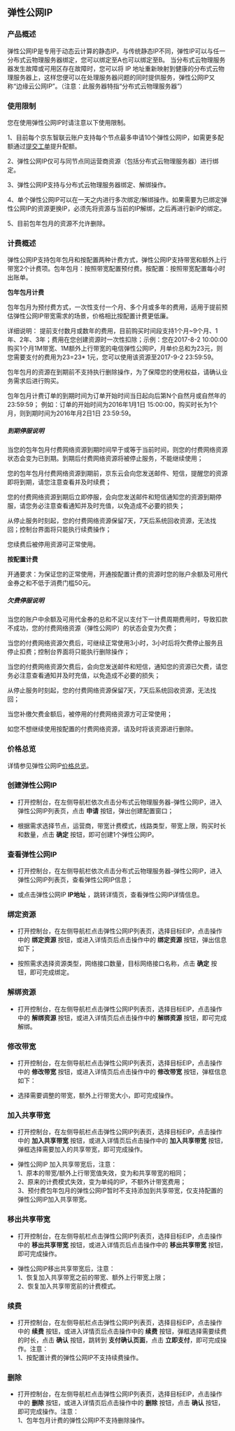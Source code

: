 ## 弹性公网IP

### 产品概述

弹性公网IP是专用于动态云计算的静态IP。与传统静态IP不同，弹性IP可以与任一分布式云物理服务器绑定，您可以绑定至A也可以绑定至B。 当分布式云物理服务器发生故障或可用区存在故障时，您可以将 IP 地址重新映射到健康的分布式云物理服务器上，这样您便可以在处理服务器问题的同时提供服务，弹性公网IP又称“边缘云公网IP”。（注意：此服务器特指“分布式云物理服务器”）

### 使用限制

您在使用弹性公网IP时请注意以下使用限制。

1、目前每个京东智联云账户支持每个节点最多申请10个弹性公网IP，如需更多配额通过[提交工单](https://ticket.jdcloud.com/applyorder/submit)提升配额。<br/>

2、弹性公网IP仅可与同节点同运营商资源（包括分布式云物理服务器）进行绑定。<br/>

3、弹性公网IP支持与分布式云物理服务器绑定、解绑操作。<br/>

4、单个弹性公网IP可以在一天之内进行多次绑定/解绑操作。如果需要为已绑定弹性公网IP的资源更换IP，必须先将资源与当前的IP解绑，之后再进行新IP的绑定。<br/>

5、目前包年包月的资源不允许删除。<br/>

### 计费概述

弹性公网IP支持包年包月和按配置两种计费方式，弹性公网IP支持带宽和额外上行带宽2个计费项。包年包月：按照带宽配置预付费。按配置：按照带宽配置每小时出账单。

**包年包月计费**

包年包月为预付费方式，一次性支付一个月、多个月或多年的费用，适用于提前预估弹性公网IP带宽需求的场景，价格相比按配置计费更低廉。

详细说明：
提前支付数月或数年的费用，目前购买时间段支持1个月~9个月、1年、2年、3年；费用在您创建资源时一次性扣除；示例：您在2017-8-2 10:00:00购买1个月1M带宽、1M额外上行带宽的电信弹性公网IP，月单价总和为23元，则您需要支付的费用为23=23* 1元，您可以使用该资源至2017-9-2 23:59:59。

包年包月的资源在到期前不支持执行删除操作，为了保障您的使用权益，请确认业务需求后进行购买。

包年包月计费订单的到期时间为订单开始时间当日起向后第N个自然月或自然年的23:59:59； 例如：订单的开始时间为2016年1月1日 15:00:00，购买时长为1个月，则到期时间为2016年月2日1日 23:59:59。

##### 到期停服说明

当您的包年包月付费网络资源到期时间早于或等于当前时间，则您的付费网络资源状态会变为已到期。到期后付费网络资源将被停止服务，不能继续使用；

您的包年包月付费网络资源到期前，京东云会向您发送邮件、短信，提醒您的资源即将到期，请您注意查看并及时续费；

您的付费网络资源到期后立即停服，会向您发送邮件和短信通知您的资源到期停服，请您务必注意查看通知并及时充值，以免造成不必要的损失；

从停止服务时刻起，您的付费网络资源保留7天，7天后系统回收资源，无法找回；控制台界面将只能执行续费操作；

您续费后被停用资源可正常使用。

**按配置计费**

开通要求：为保证您的正常使用，开通按配置计费的资源时您的账户余额及可用代金券之和不低于消费门槛50元。

##### 欠费停服说明

当您的账户中余额及可用代金券的总和不足以支付下一计费周期费用时，导致扣款不成功，您的付费网络资源（弹性公网IP）的状态会变为欠费；

当您的付费网络资源欠费后，可继续正常使用3小时，3小时后将欠费停止服务且停止扣费；控制台界面将只能执行删除操作；

当您的付费网络资源欠费后，会向您发送邮件和短信，通知您的资源已欠费，请您务必注意查看通知并及时充值，以免造成不必要的损失；

从停止服务时刻起，您的付费网络资源保留7天，7天后系统回收资源，无法找回；

当您补缴欠费金额后，被停用的付费网络资源方可正常使用；

如您不想继续使用按配置的付费网络资源，请及时将该资源进行删除。

### 价格总览

详情参见弹性公网IP[价格总览](../../Pricing/Price-Overview.md)。

### 创建弹性公网IP

- 打开控制台，在左侧导航栏依次点击分布式云物理服务器-弹性公网IP，进入弹性公网IP列表页，点击 **申请** 按钮，弹出创建配置窗口；<br/>

- 根据需求选择节点，运营商，带宽计费模式，线路类型，带宽上限，购买时长和数量，点击 **确定** 按钮，即可创建1个弹性公网IP。<br/>

### 查看弹性公网IP

- 打开控制台，在左侧导航栏依次点击分布式云物理服务器-弹性公网IP，进入弹性公网IP列表页，查看弹性公网IP信息；<br/>

- 或点击弹性公网IP **IP地址** ，跳转详情页，查看弹性公网IP详情信息。<br/>


### 绑定资源

- 打开控制台，在左侧导航栏点击弹性公网IP列表页，选择目标EIP，点击操作中的 **绑定资源** 按钮，或进入详情页后点击操作中的 **绑定资源** 按钮，弹出信息如下；<br/>

- 按照需求选择资源类型，网络接口数量，目标网络接口名称，点击 **确定** 按钮，即可完成绑定。

### 解绑资源

- 打开控制台，在左侧导航栏点击弹性公网IP列表页，选择目标EIP，点击操作中的 **解绑资源** 按钮，或进入详情页后点击操作中的 **解绑资源** 按钮，即可完成解绑。<br/>

### 修改带宽

- 打开控制台，在左侧导航栏点击弹性公网IP列表页，选择目标EIP，点击操作中的 **修改带宽** 按钮，或进入详情页后点击操作中的 **修改带宽** 按钮，弹框信息如下：<br/>

- 选择需要调整的带宽，额外上行带宽大小，即可完成操作。<br/>

### 加入共享带宽

- 打开控制台，在左侧导航栏点击弹性公网IP列表页，选择目标EIP，点击操作中的 **加入共享带宽** 按钮，或进入详情页后点击操作中的 **加入共享带宽** 按钮，弹框选择需要加入的共享带宽，即可完成操作。<br/>

- 弹性公网IP 加入共享带宽后，注意：<br/>
  1、原本的带宽/额外上行带宽值失效，变为和共享带宽的相同；<br/>
  2、原来的计费模式失效，变为单纯的IP，不额外计带宽费用；<br/>
  3、预付费包年包月的弹性公网IP暂时不支持添加到共享带宽，仅支持配置的弹性公网IP加入共享带宽。<br/>

### 移出共享带宽

- 打开控制台，在左侧导航栏点击弹性公网IP列表页，选择目标EIP，点击操作中的 **移出共享带宽** 按钮，或进入详情页后点击操作中的 **移出共享带宽** 按钮，即可完成操作。<br/>

- 弹性公网IP移出共享带宽后，注意：<br/>
  1、恢复加入共享带宽之前的带宽、额外上行带宽上限；<br/>
  2、恢复加入共享带宽前的计费模式。<br/>

### 续费

- 打开控制台，在左侧导航栏点击弹性公网IP列表页，选择目标EIP，点击操作中的 **续费** 按钮，或进入详情页后点击操作中的 **续费** 按钮，弹框选择需要续费的时长，点击 **确认** 按钮，跳转到 **支付确认页面**，点击 **立即支付**，即可完成操作。注意：<br/>
  1、按配置计费的弹性公网IP不支持续费操作。

### 删除

- 打开控制台，在左侧导航栏点击弹性公网IP列表页，选择目标EIP，点击操作中的 **删除** 按钮，或进入详情页后点击操作中的 **删除** 按钮，点击 **确认** 按钮，即可完成操作。注意：<br/>
  1、包年包月计费的弹性公网IP不支持删除操作。

